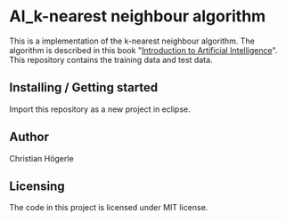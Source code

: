 # AI_k-nearest neighbour algorithm

This is a implementation of the k-nearest neighbour algorithm. The algorithm is described in this book "[Introduction to Artificial Intelligence](https://www.hs-weingarten.de/~ertel/index.php?lang=eng&page=aibook)". This repository contains the training data and test data.

## Installing / Getting started

Import this repository as a new project in eclipse.

## Author
Christian Högerle 

## Licensing
The code in this project is licensed under MIT license.
